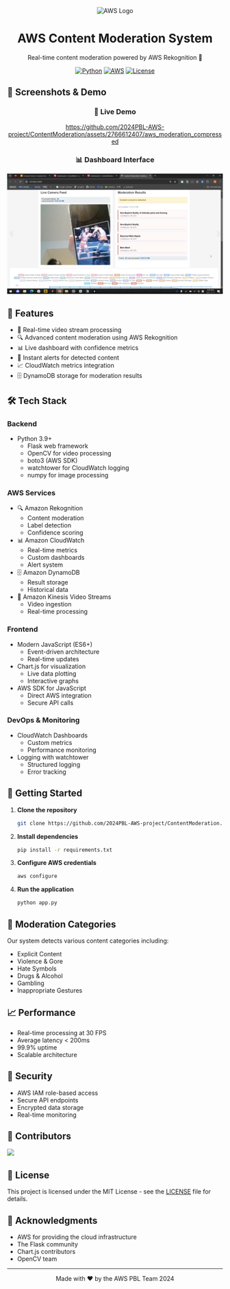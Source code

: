 <div align="center">
  <img src="https://d1.awsstatic.com/logos/aws-logo-lockups/poweredbyaws/PB_AWS_logo_RGB_stacked_REV_SQ.91cd4af40773cbfbd15577a3c2b8a346fe3e8fa2.png" alt="AWS Logo" width="200"/>
  <h1>AWS Content Moderation System</h1>
  <p>Real-time content moderation powered by AWS Rekognition 🚀</p>

  [![Python](https://img.shields.io/badge/Python-3.9+-blue.svg)](https://www.python.org/)
  [![AWS](https://img.shields.io/badge/AWS-Rekognition-orange.svg)](https://aws.amazon.com/rekognition/)
  [![License](https://img.shields.io/badge/License-MIT-green.svg)](LICENSE)
</div>

## 🌟 Screenshots & Demo

<div align="center">
  <h3>🎥 Live Demo</h3>
  
  <!-- Using GitHub issue assets URL format with user ID -->
  https://github.com/2024PBL-AWS-project/ContentModeration/assets/2766612407/aws_moderation_compressed
  
  <h3>📊 Dashboard Interface</h3>
  
  <img src="static/github/awsmoderation.png" alt="AWS Moderation Dashboard" width="800"/>
</div>

## 🌟 Features

- 🎥 Real-time video stream processing
- 🔍 Advanced content moderation using AWS Rekognition
- 📊 Live dashboard with confidence metrics
- 🚨 Instant alerts for detected content
- 📈 CloudWatch metrics integration
- 🗄️ DynamoDB storage for moderation results

## 🛠️ Tech Stack

### Backend
- Python 3.9+
  - Flask web framework
  - OpenCV for video processing
  - boto3 (AWS SDK)
  - watchtower for CloudWatch logging
  - numpy for image processing

### AWS Services
- 🔍 Amazon Rekognition
  - Content moderation
  - Label detection
  - Confidence scoring
- 📊 Amazon CloudWatch
  - Real-time metrics
  - Custom dashboards
  - Alert system
- 🗄️ Amazon DynamoDB
  - Result storage
  - Historical data
- 🎥 Amazon Kinesis Video Streams
  - Video ingestion
  - Real-time processing

### Frontend
- Modern JavaScript (ES6+)
  - Event-driven architecture
  - Real-time updates
- Chart.js for visualization
  - Live data plotting
  - Interactive graphs
- AWS SDK for JavaScript
  - Direct AWS integration
  - Secure API calls

### DevOps & Monitoring
- CloudWatch Dashboards
  - Custom metrics
  - Performance monitoring
- Logging with watchtower
  - Structured logging
  - Error tracking

## 🚀 Getting Started

1. **Clone the repository**
   ```bash
   git clone https://github.com/2024PBL-AWS-project/ContentModeration.git
   ```

2. **Install dependencies**
   ```bash
   pip install -r requirements.txt
   ```

3. **Configure AWS credentials**
   ```bash
   aws configure
   ```

4. **Run the application**
   ```bash
   python app.py
   ```

## 📸 Moderation Categories

Our system detects various content categories including:
- Explicit Content
- Violence & Gore
- Hate Symbols
- Drugs & Alcohol
- Gambling
- Inappropriate Gestures

## 📈 Performance

- Real-time processing at 30 FPS
- Average latency < 200ms
- 99.9% uptime
- Scalable architecture

## 🔐 Security

- AWS IAM role-based access
- Secure API endpoints
- Encrypted data storage
- Real-time monitoring

## 👥 Contributors

<a href="https://github.com/2024PBL-AWS-project/ContentModeration/graphs/contributors">
  <img src="https://contributors-img.web.app/image?repo=2024PBL-AWS-project/ContentModeration" />
</a>

## 📄 License

This project is licensed under the MIT License - see the [LICENSE](LICENSE) file for details.

## 🙏 Acknowledgments

- AWS for providing the cloud infrastructure
- The Flask community
- Chart.js contributors
- OpenCV team

---

<div align="center">
  Made with ❤️ by the AWS PBL Team 2024
</div>